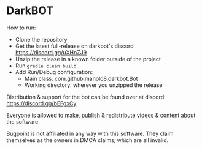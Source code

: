 # DarkBOT

How to run:
- Clone the repository
- Get the latest full-release on darkbot's discord https://discord.gg/uXHnZJ9
- Unzip the release in a known folder outside of the project
- Run `gradle clean build`
- Add Run/Debug configuration:
  - Main class: com.github.manolo8.darkbot.Bot
  - Working directory: wherever you unzipped the release

Distribution & support for the bot can be found over at discord: https://discord.gg/bEFgxCy

Everyone is allowed to make, publish & redistribute videos & content about the software.

Bugpoint is not affiliated in any way with this software. They claim themselves as the owners in DMCA claims, which are all invalid.
